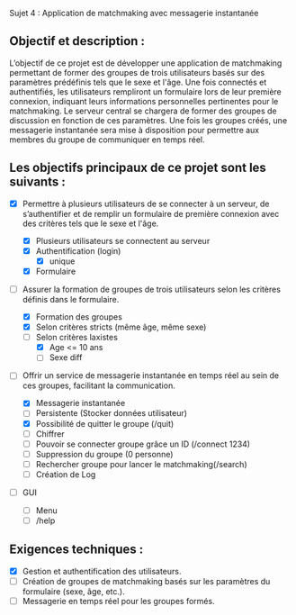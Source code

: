 Sujet 4 : Application de matchmaking avec messagerie instantanée

## Objectif et description :

L’objectif de ce projet est de développer une application de matchmaking permettant de former des groupes de trois utilisateurs basés sur des paramètres prédéfinis tels que le sexe et l'âge. Une fois connectés et authentifiés, les utilisateurs rempliront un formulaire lors de leur première connexion, indiquant leurs informations personnelles pertinentes pour le matchmaking. Le serveur central se chargera de former des groupes de discussion en fonction de ces paramètres. Une fois les groupes créés, une messagerie instantanée sera mise à disposition pour permettre aux membres du groupe de communiquer en temps réel.

## Les objectifs principaux de ce projet sont les suivants :

- [x] Permettre à plusieurs utilisateurs de se connecter à un serveur, de s’authentifier et de remplir un formulaire de première connexion avec des critères tels que le sexe et l'âge.

  - [x] Plusieurs utilisateurs se connectent au serveur
  - [x] Authentification (login)
    - [x] unique
  - [x] Formulaire

- [ ] Assurer la formation de groupes de trois utilisateurs selon les critères définis dans le formulaire.

  - [x] Formation des groupes
  - [x] Selon critères stricts (même âge, même sexe)
  - [ ] Selon critères laxistes
    - [x] Age <= 10 ans
    - [ ] Sexe diff

- [ ] Offrir un service de messagerie instantanée en temps réel au sein de ces groupes, facilitant la communication.

  - [x] Messagerie instantanée
  - [ ] Persistente (Stocker données utilisateur)
  - [x] Possibilité de quitter le groupe (/quit)
  - [ ] Chiffrer
  - [ ] Pouvoir se connecter groupe grâce un ID (/connect 1234)
  - [ ] Suppression du groupe (0 personne)
  - [ ] Rechercher groupe pour lancer le matchmaking(/search)
  - [ ] Création de Log

- [ ] GUI
  - [ ] Menu
  - [ ] /help

## Exigences techniques :

- [x] Gestion et authentification des utilisateurs.
- [ ] Création de groupes de matchmaking basés sur les paramètres du formulaire (sexe, âge, etc.).
- [ ] Messagerie en temps réel pour les groupes formés.
